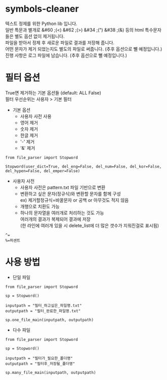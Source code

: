 # symbols-cleaner
텍스트 정제를 위한 Python lib 입니다.<br>
일반 특문과 별개로 &#60 ;(&#60;) &#62 ;(&#62;) &#34 ;(&#34;) &#38 ;(&#38;) 등의 html 특수문자들은 별도 옵션 없이 제거됩니다.<br>
파일을 받아서 정제 후 새로운 파일로 결과를 저장해 줍니다.<br>
어떤 문자가 제거 되었는지도 별도의 파일로 써줍니다. (추후 옵션으로 뺄 예정입니다.)<br>
진행 사항은 로그 파일에 남습니다. (추후 옵션으로 뺄 예정입니다.)

# 필터 옵션
True면 제거하는 기본 옵션들 (default: ALL False)<br>
필터 우선순위는 사용자 > 기본 필터
* 기본 옵션
  - 사용자 사전 사용
  - 영어 제거
  - 숫자 제거
  - 한글 제거
  - '-' 제거
  - '&' 제거
```
from file_parser import Stopword

Stopword(user_dict=True, del_eng=False, del_num=False, del_kor=False, del_hypen=False, del_emper=False)
```

* 사용자 사전
  - 사용자 사전은 pattern.txt 파일 기반으로 변환
  - 변환하고 싶은 문자(정규식)와 변환할 문자를 함께 구성<br>
ex) 제거할정규식=바꿀문자 or 공백 or 아무것도 적지 않음
  - 개행으로 치환도 가능
  - 하나의 문자열을 여러개로 처리하는 것도 가능<br>
 여러개의 결과가 복제되어 결과에 저장<br>
 (한 라인에 여러개 있을 시 delete_list에 더 많은 갯수가 지워진걸로 표시됨)
```
^=
%=퍼센트
```

# 사용 방법
* 단일 파일
```
from file_parser import Stopword

sp = Stopword()

inputpath = "필터_하고싶은_파일명.txt"
outputpath = "필터_완료한_파일명.txt"

sp.one_file_main(inputpath, outputpath)
```

* 다수 파일
```
from file_parser import Stopword

sp = Stopword()

inputpath = "필터가_필요한_폴더명"
outputpath = "필터후_저장될_폴더명"

sp.many_file_main(inputpath, outputpath)
```
